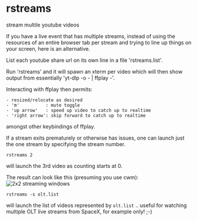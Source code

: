 # rstreams
stream multile youtube videos

If you have a live event that has multiple streams, instead of using
the resources of an entire browser tab per stream and trying to line up
things on your screen, here is an alternative.

List each youtube share url on its own line in a file 'rstreams.list'.

Run 'rstreams' and it will spawn an xterm per video which will then
show output from essentially 'yt-dlp -o - | ffplay -'.

Interacting with ffplay then permits:
```
- resized/relocate as desired
- 'm'          : mute toggle
- 'up arrow'   : speed up video to catch up to realtime
- 'right arrow': skip forward to catch up to realtime
```
amongst other keybindings of ffplay.

If a stream exits prematurely or otherwise has issues, one can launch
just the one stream by specifying the stream number.

```
rstreams 2
```

will launch the 3rd video as counting starts at 0.

The result can look like this (presuming you use cwm):
![2x2 streaming windows](https://pbs.twimg.com/media/FquE8r0WAAE9dOZ?format=jpg&name=large)

```
rstreams -s olt.list
```

will launch the list of videos represented by `olt.list` .. useful for watching multiple OLT live
streams from SpaceX, for example only! ;-)
